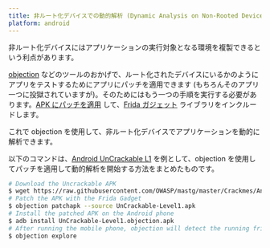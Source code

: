 ```yaml
---
title: 非ルート化デバイスでの動的解析 (Dynamic Analysis on Non-Rooted Devices)
platform: android
---
```


非ルート化デバイスにはアプリケーションの実行対象となる環境を複製できるという利点があります。

[objection](../../tools/generic/MASTG-TOOL-0038.md) などのツールのおかげで、ルート化されたデバイスにいるかのようにアプリをテストするためにアプリにパッチを適用できます (もちろんそのアプリ一つに投獄されていますが)。そのためにはもう一つの手順を実行する必要があります。[APK にパッチを適用](https://github.com/sensepost/objection/wiki/Patching-Android-Applications#patching---patching-an-apk "patching - patching an APK") して、[Frida ガジェット](https://www.frida.re/docs/gadget/ "Frida Gadget") ライブラリをインクルードします。

これで objection を使用して、非ルート化デバイスでアプリケーションを動的に解析できます。

以下のコマンドは、[Android UnCrackable L1](../../apps/android/MASTG-APP-0003.md) を例として、objection を使用してパッチを適用して動的解析を開始する方法をまとめたものです。

```bash
# Download the Uncrackable APK
$ wget https://raw.githubusercontent.com/OWASP/mastg/master/Crackmes/Android/Level_01/UnCrackable-Level1.apk
# Patch the APK with the Frida Gadget
$ objection patchapk --source UnCrackable-Level1.apk
# Install the patched APK on the Android phone
$ adb install UnCrackable-Level1.objection.apk
# After running the mobile phone, objection will detect the running frida-server through the APK
$ objection explore
```
